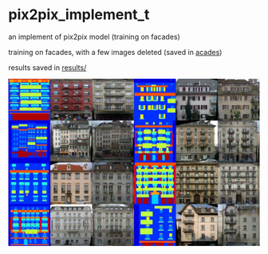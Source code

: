 # pix2pix_implement_t
 an implement of pix2pix model (training on facades)

training on facades, with a few images deleted (saved in [acades](datasets/acades))

results saved in [results/](results/)

![](demo/demo.jpg)

